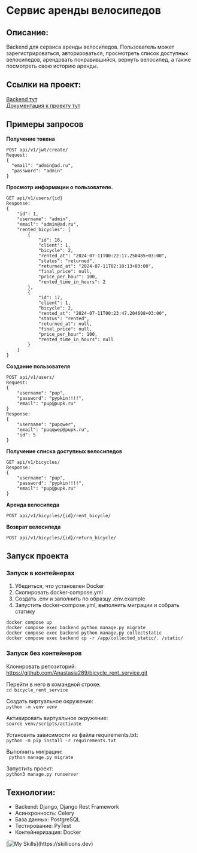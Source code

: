 #  Сервис аренды велосипедов

## Описание:
Backend для сервиса аренды велосипедов. Пользователь может зарегистрироваться, авторизоваться, просмотреть список доступных велосипедов, арендовать понравившийся, вернуть велосипед, а также посмотреть свою историю аренды. 

## Ссылки на проект:
[Backend тут ](https://bicyclesrentservice.myddns.me/)   
[Документация к проекту тут](https://bicyclesrentservice.myddns.me/swagger/)  


##  Примеры запросов 
**Получение токена**

```
POST api/v1/jwt/create/
Request: 
{
  "email": "admin@ad.ru",
  "password": "admin"
}

``` 

**Просмотр информации о пользователе.**

```
GET api/v1/users/{id}
Response:
{
    "id": 1,
    "username": "admin",
    "email": "admin@ad.ru",
    "rented_bicycles": [
        {
            "id": 16,
            "client": 1,
            "bicycle": 2,
            "rented_at": "2024-07-11T00:22:17.250485+03:00",
            "status": "returned",
            "returned_at": "2024-07-11T02:10:13+03:00",
            "final_price": null,
            "price_per_hour": 100,
            "rented_time_in_hours": 2
        },
        {
            "id": 17,
            "client": 1,
            "bicycle": 2,
            "rented_at": "2024-07-11T00:23:47.204608+03:00",
            "status": "rented",
            "returned_at": null,
            "final_price": null,
            "price_per_hour": 100,
            "rented_time_in_hours": null
        }
    ]
}
``` 

**Создание пользователя**
```
POST api/v1/users/
Request: 
{
    "username": "pup",
    "password": "pypkin!!!!",
    "email": "pup@pupk.ru"
}
Response:
{
    "username": "pupqwer",
    "email": "puqqwep@pupk.ru",
    "id": 5
}
``` 

**Получение списка доступных велосипедов**

```
GET api/v1/bicycles/
Response:
{
    "username": "pup",
    "password": "pypkin!!!!",
    "email": "pup@pupk.ru"
}
``` 

**Аренда велосипеда**
```
POST api/v1/bicycles/{id}/rent_bicycle/
``` 

**Возврат велосипеда**

```
POST api/v1/bicycles/{id}/return_bicycle/
``` 

##  Запуск проекта

### Запуск в контейнерах

1. Убедиться, что установлен Docker
2. Скопировать docker-compose.yml
3. Создать .env и заполнить по образцу .env.example
4. Запустить docker-compose.yml, выполнить миграции и собрать статику
```
docker compose up
docker compose exec backend python manage.py migrate
docker compose exec backend python manage.py collectstatic
docker compose exec backend cp -r /app/collected_static/. /static/

``` 

### Запуск без контейнеров

Клонировать репозиторий:   
 https://github.com/Anastasia289/bicycle_rent_service.git 
   
Перейти в него в командной строке:  
```cd bicycle_rent_service```  

Cоздать виртуальное окружение:   
```python -m venv venv ```  
  
Активировать виртуальное окружение:   
```source venv/scripts/activate```  
  
Установить зависимости из файла requirements.txt:  
```python -m pip install -r requirements.txt```

Выполнить миграции:   
``` python manage.py migrate```  

Запустить проект:   
```python3 manage.py runserver  ```







## Технологии: 
- Backend: Django, Django Rest Framework
- Асинхронность: Celery
- База данных: PostgreSQL
- Тестирование: PyTest
- Контейнеризация: Docker

[![My Skills](https://skillicons.dev/icons?i=py,docker,postgres,django,)](https://skillicons.dev)

